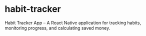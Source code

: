# habit-tracker
Habit Tracker App – A React Native application for tracking habits, monitoring progress, and calculating saved money.

